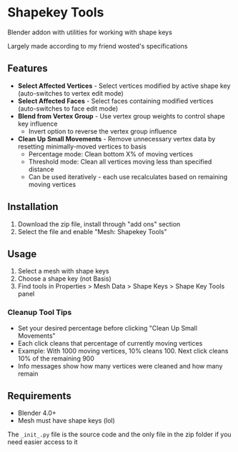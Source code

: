 # Shapekey Tools

Blender addon with utilities for working with shape keys

Largely made according to my friend wosted's specifications

## Features

- **Select Affected Vertices** - Select vertices modified by active shape key (auto-switches to vertex edit mode)
- **Select Affected Faces** - Select faces containing modified vertices (auto-switches to face edit mode)
- **Blend from Vertex Group** - Use vertex group weights to control shape key influence
  - Invert option to reverse the vertex group influence
- **Clean Up Small Movements** - Remove unnecessary vertex data by resetting minimally-moved vertices to basis
  - Percentage mode: Clean bottom X% of moving vertices
  - Threshold mode: Clean all vertices moving less than specified distance
  - Can be used iteratively - each use recalculates based on remaining moving vertices

## Installation

1. Download the zip file, install through "add ons" section
2. Select the file and enable "Mesh: Shapekey Tools"

## Usage

1. Select a mesh with shape keys
2. Choose a shape key (not Basis)
3. Find tools in Properties > Mesh Data > Shape Keys > Shape Key Tools panel

### Cleanup Tool Tips

- Set your desired percentage before clicking "Clean Up Small Movements"
- Each click cleans that percentage of currently moving vertices
- Example: With 1000 moving vertices, 10% cleans 100. Next click cleans 10% of the remaining 900
- Info messages show how many vertices were cleaned and how many remain

## Requirements

- Blender 4.0+
- Mesh must have shape keys (lol)

The `_init_.py` file is the source code and the only file in the zip folder if you need easier access to it
